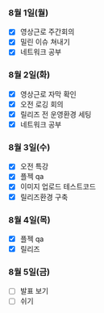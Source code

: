 ### 8월 1일(월)
- [x] 영상근로 주간회의
- [x] 밀린 이슈 쳐내기
- [x] 네트워크 공부

### 8월 2일(화)
- [x] 영상근로 자막 확인
- [x] 오전 로깅 회의
- [x] 릴리즈 전 운영환경 세팅
- [x] 네트워크 공부

### 8월 3일(수)
- [x] 오전 특강
- [x] 플젝 qa
- [x] 이미지 업로드 테스트코드
- [x] 릴리즈환경 구축

### 8월 4일(목)
- [x] 플젝 qa
- [x] 릴리즈

### 8월 5일(금)
- [ ] 발표 보기
- [ ] 쉬기 
